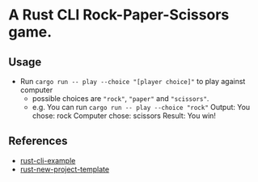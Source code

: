# A Rust CLI Rock-Paper-Scissors game.

## Usage
- Run `cargo run -- play --choice "[player choice]"` to play against computer
    - possible choices are `"rock"`, `"paper"` and `"scissors"`.
    - e.g. You can run `cargo run -- play --choice "rock"`
           Output:
                You chose: rock
                Computer chose: scissors
                Result: You win!

## References

* [rust-cli-example](https://github.com/nogibjj/hello-rust)
* [rust-new-project-template](https://github.com/noahgift/rust-new-project-template)
